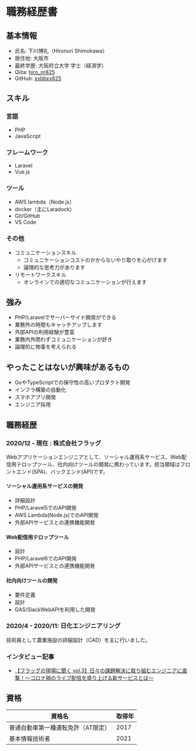 # 職務経歴書

## 基本情報

- 氏名: 下川博礼（Hironori Shimokawa）
- 居住地: 大阪市
- 最終学歴: 大阪府立大学 学士（経済学）
- Qiita: [hiro_nr825](https://qiita.com/hiro_nr825)
- GitHub: [xxbbxx825](https://github.com/xxbbxx825)

## スキル
### 言語

- PHP
- JavaScript

### フレームワーク

- Laravel
- Vue.js

### ツール
- AWS lambda（Node.js）
- docker（主にLaradock）
- Git/GitHub
- VS Code

### その他
- コミュニケーションスキル
  - コミュニケーションコストのかからないやり取りを心がけます
  - 論理的な思考力があります
- リモートワークスキル
  - オンラインでの適切なコミュニケーションが行えます

## 強み

- PHP/Laravelでサーバーサイド開発ができる
- 業務外の時間もキャッチアップします
- 外部APIの利用経験が豊富
- 業務内外問わずコミュニケーションが好き
- 論理的に物事を考えられる

## やったことはないが興味があるもの

- GoやTypeScriptでの保守性の高いプロダクト開発
- インフラ構築の自動化
- スマホアプリ開発
- エンジニア採用

## 職務経歴

### 2020/12 - 現在 : 株式会社フラッグ

Webアプリケーションエンジニアとして、ソーシャル運用系サービス、Web配信用テロップツール、社内向けツールの開発に携わっています。担当領域はフロントエンド(SPA)、バックエンド(API)です。

#### ソーシャル運用系サービスの開発

- 詳細設計
- PHP/Laravel5でのAPI開発
- AWS Lambda(Node.js)でのAPI開発
- 外部APIサービスとの連携機能開発

#### Web配信用テロップツール

- 設計
- PHP/Laravel6でのAPI開発
- 外部APIサービスとの連携機能開発

#### 社内向けツールの開発

- 要件定義
- 設計
- GAS/SlackWebAPIを利用した開発

### 2020/4 - 2020/11: 日化エンジニアリング

技術員として農業施設の詳細設計（CAD）を主に行いました。

### インタビュー記事

- [【フラッグの現場に聞く vol.3】日々の課題解決に取り組むエンジニアに直撃！〜コロナ禍のライブ配信を盛り上げる新サービスとは〜](https://www.wantedly.com/companies/flag/post_articles/338482)

## 資格

|資格名|取得年|
|---|-----|
|普通自動車第一種運転免許（AT限定）|2017|
|基本情報技術者|2021|
